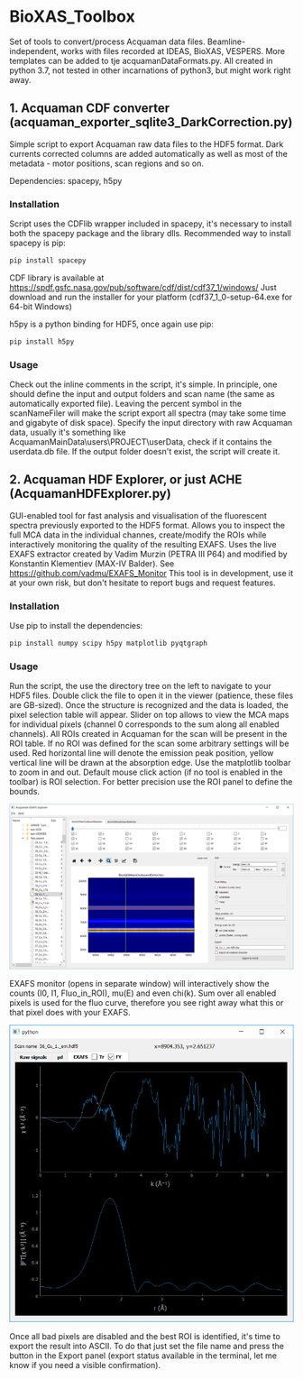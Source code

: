 # BioXAS_Toolbox
Set of tools to convert/process Acquaman data files. Beamline-independent, works with files recorded at IDEAS, BioXAS, VESPERS. More templates can be added to tje acquamanDataFormats.py.
All created in python 3.7, not tested in other incarnations of python3, but might work right away.

## 1. Acquaman CDF converter (acquaman_exporter_sqlite3_DarkCorrection.py)
Simple script to export Acquaman raw data files to the HDF5 format. Dark currents corrected columns are added automatically as well as most of the metadata - motor positions, scan regions and so on.

Dependencies:
spacepy, h5py

### Installation
Script uses the CDFlib wrapper included in spacepy, it's necessary to install both the spacepy package and the library dlls.
Recommended way to install spacepy is pip:

```Bash
pip install spacepy
```

CDF library is available at https://spdf.gsfc.nasa.gov/pub/software/cdf/dist/cdf37_1/windows/
Just download and run the installer for your platform (cdf37_1_0-setup-64.exe for 64-bit Windows)

h5py is a python binding for HDF5, once again use pip:

```Bash
pip install h5py
```
### Usage

Check out the inline comments in the script, it's simple. In principle, one should define the input and output folders and scan name (the same as automatically exported file).
Leaving the percent symbol in the scanNameFiler will make the script export all spectra (may take some time and gigabyte of disk space).
Specify the input directory with raw Acquaman data, usually it's something like AcquamanMainData\users\PROJECT\userData, check if it contains the userdata.db file.
If the output folder doesn't exist, the script will create it.

## 2. Acquaman HDF Explorer, or just ACHE (AcquamanHDFExplorer.py)
GUI-enabled tool for fast analysis and visualisation of the fluorescent spectra previously exported to the HDF5 format. Allows you to inspect the full MCA data in the individual channes, create/modify the ROIs while interactively monitoring the quality of the resulting EXAFS.
Uses the live EXAFS extractor created by Vadim Murzin (PETRA III P64) and modified by Konstantin Klementiev (MAX-IV Balder). See https://github.com/vadmu/EXAFS_Monitor
This tool is in development, use it at your own risk, but don't hesitate to report bugs and request features.

### Installation
Use pip to install the dependencies:

```Bash
pip install numpy scipy h5py matplotlib pyqtgraph
```

### Usage

Run the script, the use the directory tree on the left to navigate to your HDF5 files. Double click the file to open it in the viewer (patience, these files are GB-sized). Once the structure is recognized and the data is loaded, the pixel selection table will appear. Slider on top allows to view the MCA maps for individual pixels (channel 0 corresponds to the sum along all enabled channels). 
All ROIs created in Acquaman for the scan will be present in the ROI table. If no ROI was defined for the scan some arbitrary settings will be used. Red horizontal line will denote the emission peak position, yellow vertical line will be drawn at the absorption edge.
Use the matplotlib toolbar to zoom in and out. Default mouse click action (if no tool is enabled in the toolbar) is ROI selection. For better precision use the ROI panel to define the bounds.

![HDF explorer](explorer_main_window.png)

EXAFS monitor (opens in separate window) will interactively show the counts (I0, I1, Fluo_in_ROI), mu(E) and even chi(k). Sum over all enabled pixels is used for the fluo curve, therefore you see right away what this or that pixel does with your EXAFS.

![EXAFS_view](exafs_view.png)

Once all bad pixels are disabled and the best ROI is identified, it's time to export the result into ASCII. To do that just set the file name and press the button in the Export panel (export status available in the terminal, let me know if you need a visible confirmation).


